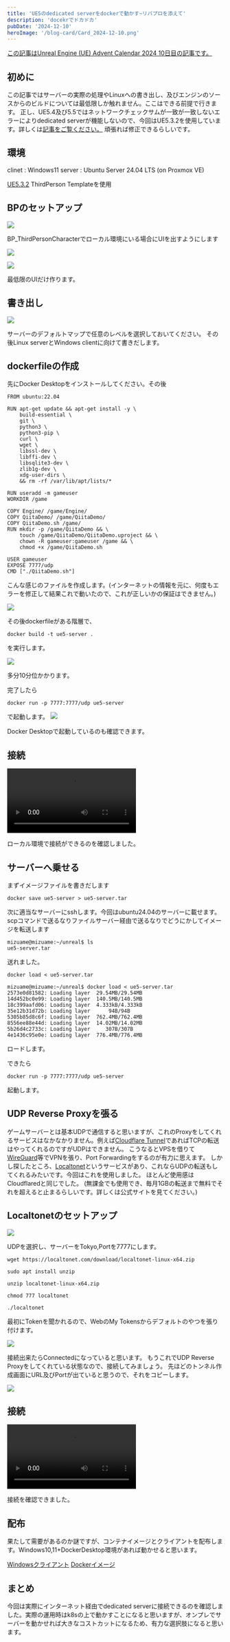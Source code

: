 ```yaml
---
title: 'UE5のdedicated serverをdockerで動かす~リバプロを添えて'
description: 'docekrでドカドカ'
pubDate: '2024-12-10'
heroImage: '/blog-card/Card_2024-12-10.png'
---
```


[この記事はUnreal Engine (UE) Advent Calendar 2024 10日目の記事です。](https://qiita.com/advent-calendar/2024/ue)

## 初めに

この記事ではサーバーの実際の処理やLinuxへの書き出し、及びエンジンのソースからのビルドについては最低限しか触れません。ここはできる前提で行きます。
正し、UE5.4及び5.5ではネットワークチェックサムが一致が一致しないエラーによりdedicated serverが機能しないので、今回はUE5.3.2を使用しています。詳しくは[記事をご覧ください。](https://forums.unrealengine.com/t/unreal-5-4-problem-with-a-packaged-game-server-spawns-the-character-and-client-disconnecting-with-failed-to-load-package-error/1841350)
頑張れば修正できるらしいです。

## 環境

clinet : Windows11
server : Ubuntu Server 24.04 LTS (on Proxmox VE)

[UE5.3.2](https://github.com/EpicGames/UnrealEngine/tree/5.3)
ThirdPerson Templateを使用


## BPのセットアップ

![](/blog-content-img/2024-12-10/image-1-11ed9efd0f1c.png)

BP_ThirdPersonCharacterでローカル環境にいる場合にUIを出すようにします

![](/blog-content-img/2024-12-10/image-2-af3ca9c10337.png)

![](/blog-content-img/2024-12-10/image-3-9acb5ed81f0e.png)

最低限のUIだけ作ります。

## 書き出し

![](/blog-content-img/2024-12-10/image-4-5b51cc8ce9ec.png)

サーバーのデフォルトマップで任意のレベルを選択しておいてください。
その後Linux serverとWindows clientに向けて書きだします。

## dockerfileの作成

先にDocker Desktopをインストールしてください。その後

```
FROM ubuntu:22.04

RUN apt-get update && apt-get install -y \
    build-essential \
    git \
    python3 \
    python3-pip \
    curl \
    wget \
    libssl-dev \
    libffi-dev \
    libsqlite3-dev \
    zlib1g-dev \
    xdg-user-dirs \
    && rm -rf /var/lib/apt/lists/*

RUN useradd -m gameuser
WORKDIR /game

COPY Engine/ /game/Engine/
COPY QiitaDemo/ /game/QiitaDemo/
COPY QiitaDemo.sh /game/
RUN mkdir -p /game/QiitaDemo && \
    touch /game/QiitaDemo/QiitaDemo.uproject && \
    chown -R gameuser:gameuser /game && \
    chmod +x /game/QiitaDemo.sh

USER gameuser
EXPOSE 7777/udp
CMD ["./QiitaDemo.sh"]
```

こんな感じのファイルを作成します。(インターネットの情報を元に、何度もエラーを修正して結果これで動いたので、これが正しいかの保証はできません。)

![](/blog-content-img/2024-12-10/image-5-516ad778cb92.png)

その後dockerfileがある階層で、
```
docker build -t ue5-server .
```
を実行します。

![](/blog-content-img/2024-12-10/image-6-61102ffbdc1f.png)

多分10分位かかります。

完了したら
```
docker run -p 7777:7777/udp ue5-server
```
で起動します。
![](/blog-content-img/2024-12-10/image-7-b3301bfbd3d7.png)

Docker Desktopで起動しているのも確認できます。

## 接続

![](qiita1.mp4)

ローカル環境で接続ができるのを確認しました。

## サーバーへ乗せる

まずイメージファイルを書きだします
```
docker save ue5-server > ue5-server.tar
```

次に適当なサーバーにsshします。今回はubuntu24.04のサーバーに載せます。
scpコマンドで送るなりファイルサーバー経由で送るなりでどうにかしてイメージを転送します
```
mizuame@mizuame:~/unreal$ ls
ue5-server.tar
```

送れました。

```
docker load < ue5-server.tar
```
```
mizuame@mizuame:~/unreal$ docker load < ue5-server.tar
2573e0d81582: Loading layer  29.54MB/29.54MB
14d452bc0e99: Loading layer  140.5MB/140.5MB
18c399aafd06: Loading layer  4.333kB/4.333kB
35e12b31d72b: Loading layer      94B/94B
5305b85d8c6f: Loading layer  762.4MB/762.4MB
8556ee88e44d: Loading layer  14.02MB/14.02MB
5b26d4c2733c: Loading layer     307B/307B
4e1436c95e0e: Loading layer  776.4MB/776.4MB
```

ロードします。

できたら 
```
docker run -p 7777:7777/udp ue5-server
```

起動します。

## UDP Reverse Proxyを張る

ゲームサーバーとは基本UDPで通信すると思いますが、これのProxyをしてくれるサービスはなかなかりません。例えば[Cloudflare Tunnel](https://www.cloudflare.com/ja-jp/products/tunnel/)であればTCPの転送はやってくれるのですがUDPはできません。
こうなるとVPSを借りて[WireGuard](https://www.wireguard.com/)等でVPNを張り、Port Forwardingをするのが有力に思えます。
しかし探したところ、[Localtonet](https://localtonet.com/)というサービスがあり、これならUDPの転送もしてくれるみたいです。今回はこれを使用しました。
ほとんど使用感はCloudflaredと同じでした。
(無課金でも使用でき、毎月1GBの転送まで無料でそれを超えると止まるらしいです。詳しくは公式サイトを見てください。)

## Localtonetのセットアップ


![](/blog-content-img/2024-12-10/image-8-8163c5b0f8b4.png)

UDPを選択し、サーバーをTokyo,Portを7777にします。

```
wget https://localtonet.com/download/localtonet-linux-x64.zip
```

```
sudo apt install unzip
```

```
unzip localtonet-linux-x64.zip
```

```
chmod 777 localtonet
```

```
./localtonet
```

最初にTokenを聞かれるので、WebのMy Tokensからデフォルトのやつを張り付けます。

![](/blog-content-img/2024-12-10/image-9-00846a3d591d.png)

接続出来たらConnectedになっていると思います。
もうこれでUDP Reverse Proxyをしてくれている状態なので、接続してみましょう。
先ほどのトンネル作成画面にURL及びPortが出ていると思うので、それをコピーします。

![](/blog-content-img/2024-12-10/image-10-b8646f094b5e.png)

## 接続

![](qiita2.mp4)

接続を確認できました。

## 配布

果たして需要があるのか謎ですが、コンテナイメージとクライアントを配布します。Windows10,11+DockerDesktop環境があれば動かせると思います。

[Windowsクライアント](https://main-static.mizuame.works/blog/Windows.zip)
[Dockerイメージ](https://main-static.mizuame.works/blog/ue5-server.tar)



## まとめ
今回は実際にインターネット経由でdedicated serverに接続できるのを確認しました。実際の運用時はk8sの上で動かすことになると思いますが、オンプレでサーバーを動かせれば大きなコストカットになるため、有力な選択肢になると思います。